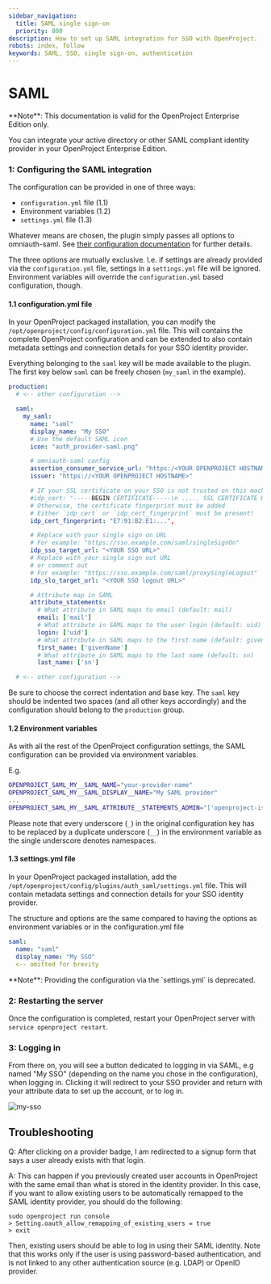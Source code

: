 ```yaml
---
sidebar_navigation:
  title: SAML single sign-on
  priority: 800
description: How to set up SAML integration for SSO with OpenProject.
robots: index, follow
keywords: SAML, SSO, single sign-on, authentication
---
```

# SAML

<div class="alert alert-info" role="alert">
**Note**: This documentation is valid for the OpenProject Enterprise Edition only.
</div>

You can integrate your active directory or other SAML compliant identity provider in your OpenProject Enterprise Edition.

### 1: Configuring the SAML integration

The configuration can be provided in one of three ways:

* `configuration.yml` file (1.1)
* Environment variables (1.2)
* `settings.yml` file (1.3)

Whatever means are chosen, the plugin simply passes all options to omniauth-saml. See [their configuration
documentation](https://github.com/omniauth/omniauth-saml#usage) for further details.

The three options are mutually exclusive. I.e. if settings are already provided via the `configuration.yml` file, settings in a `settings.yml` file will be ignored. Environment variables will override the `configuration.yml` based configuration, though.

#### 1.1 configuration.yml file

In your OpenProject packaged installation, you can modify the `/opt/openproject/config/configuration.yml` file. This will contains the complete OpenProject configuration and can be extended to also contain metadata settings and connection details for your SSO identity provider.

Everything belonging to the `saml` key will be made available to the plugin. The first key below `saml` can be freely chosen (`my_saml` in the example).

```yaml
production:
  # <-- other configuration -->

  saml:
    my_saml:
      name: "saml"
      display_name: "My SSO"
      # Use the default SAML icon
      icon: "auth_provider-saml.png"

      # omniauth-saml config
      assertion_consumer_service_url: "https:/<YOUR OPENPROJECT HOSTNAME>/auth/saml/callback"
      issuer: "https://<YOUR OPENPROJECT HOSTNAME>"

      # IF your SSL certificate on your SSO is not trusted on this machine, you need to add it here
      #idp_cert: "-----BEGIN CERTIFICATE-----\n ..... SSL CERTIFICATE HERE ...-----END CERTIFICATE-----\n"
      # Otherwise, the certificate fingerprint must be added
      # Either `idp_cert` or `idp_cert_fingerprint` must be present!
      idp_cert_fingerprint: "E7:91:B2:E1:...",

      # Replace with your single sign on URL
      # For example: "https://sso.example.com/saml/singleSignOn"
      idp_sso_target_url: "<YOUR SSO URL>"
      # Replace with your single sign out URL
      # or comment out
      # For example: "https://sso.example.com/saml/proxySingleLogout"
      idp_slo_target_url: "<YOUR SSO logout URL>"

      # Attribute map in SAML
      attribute_statements:
        # What attribute in SAML maps to email (default: mail)
        email: ['mail']
        # What attribute in SAML maps to the user login (default: uid)
        login: ['uid']
        # What attribute in SAML maps to the first name (default: givenName)
        first_name: ['givenName']
        # What attribute in SAML maps to the last name (default: sn)
        last_name: ['sn']

  # <-- other configuration -->
```

Be sure to choose the correct indentation and base key. The `saml` key should be indented two spaces (and all other keys accordingly) and the configuration should belong to the `production` group.

#### 1.2 Environment variables

As with all the rest of the OpenProject configuration settings, the SAML configuration can be provided via environment variables.

E.g.

```bash
OPENPROJECT_SAML_MY__SAML_NAME="your-provider-name"
OPENPROJECT_SAML_MY__SAML_DISPLAY__NAME="My SAML provider"
...
OPENPROJECT_SAML_MY__SAML_ATTRIBUTE__STATEMENTS_ADMIN="['openproject-isadmin']"
```

Please note that every underscore (`_`) in the original configuration key has to be replaced by a duplicate underscore
(`__`) in the environment variable as the single underscore denotes namespaces.

#### 1.3 settings.yml file

In your OpenProject packaged installation, add the `/opt/openproject/config/plugins/auth_saml/settings.yml` file. This will contain metadata settings and connection details for your SSO identity provider.

The structure and options are the same compared to having the options as environment variables or in the configuration.yml file

```yaml
saml:
  name: "saml"
  display_name: "My SSO"
  <-- omitted for brevity
```

<div class="alert alert-info" role="alert">
**Note**: Providing the configuration via the `settings.yml` is deprecated.
</div>

### 2: Restarting the server

Once the configuration is completed, restart your OpenProject server with `service openproject restart`. 

### 3: Logging in

From there on, you will see a button dedicated to logging in via SAML, e.g named "My SSO" (depending on the name you chose in the configuration), when logging in. Clicking it will redirect to your SSO provider and return with your attribute data to set up the account, or to log in.

![my-sso](my-sso.png)



## Troubleshooting

Q: After clicking on a provider badge, I am redirected to a signup form that says a user already exists with that login.

A: This can happen if you previously created user accounts in OpenProject with the same email than what is stored in the identity provider. In this case, if you want to allow existing users to be automatically remapped to the SAML identity provider, you should do the following:

```
sudo openproject run console
> Setting.oauth_allow_remapping_of_existing_users = true
> exit
```

Then, existing users should be able to log in using their SAML identity. Note that this works only if the user is using password-based authentication, and is not linked to any other authentication source (e.g. LDAP) or OpenID provider.